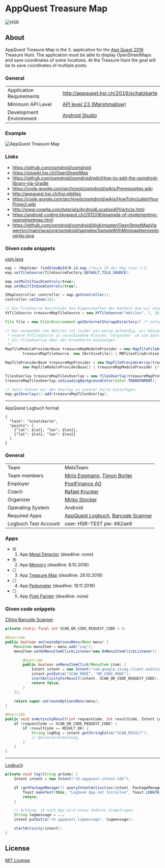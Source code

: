 # AppQuest Treasure Map

![HSR](http://appquest.hsr.ch/images/fho.png)

## About

AppQuest Treasure Map is the 3. application for the [App Quest 2016](http://appquest.hsr.ch/) Treasure Hunt. The application must be able to display OpenStreetMaps and save coordinates of some locations. At the Treasure Hunt the goal will be to save coordinates of multiple posts.

### General
|   |  |
|---|---|
| Application Requirements | http://appquest.hsr.ch/2016/schatzkarte |
| Minimum API Level | [API level 23 (Marshmallow)](https://developer.android.com/about/versions/marshmallow/android-6.0.html) |
| Development Environment | [Android Studio](https://developer.android.com/studio/index.html) |

### Example
![AppQuest Treasure Map](http://appquest.hsr.ch/2016/wp-content/uploads/IMG_0420.png)

### Links
- https://github.com/osmdroid/osmdroid
- https://giswiki.hsr.ch/OpenStreetMap
- https://github.com/osmdroid/osmdroid/wiki/How-to-add-the-osmdroid-library-via-Gradle
- https://code.google.com/archive/p/osmdroid/wikis/Prerequisites.wiki
- http://appquest.hsr.ch/hsr.mbtiles
- https://code.google.com/archive/p/osmdroid/wikis/HowToIncludeInYourProject.wiki
- http://www.vogella.com/tutorials/AndroidLocationAPI/article.html
- https://android-coding.blogspot.ch/2012/06/example-of-implementing-openstreetmap.html
- https://github.com/osmdroid/osmdroid/blob/master/OpenStreetMapViewer/src/main/java/org/osmdroid/samples/SampleWithMinimapItemizedoverlay.java

### Given code snippets
[osm.java](https://gist.github.com/misto/7114790#file-osm-java)
```java
map = (MapView) findViewById(R.id.map /*eure ID der Map View */);
map.setTileSource(TileSourceFactory.DEFAULT_TILE_SOURCE);

map.setMultiTouchControls(true);
map.setBuiltInZoomControls(true);

IMapController controller = map.getController();
controller.setZoom(18);

// Die TileSource beschreibt die Eigenschaften der Kacheln die wir anzeigen
XYTileSource treasureMapTileSource = new XYTileSource("mbtiles", 1, 20, 256, ".png", "http://example.org/");

File file = new File(Environment.getExternalStorageDirectory() /* entspricht /sdcard/ */, "hsr.mbtiles");

/* Das verwenden von mbtiles ist leider ein wenig aufwändig, wir müssen
 * unsere XYTileSource in verschiedene Klassen 'verpacken' um sie dann
 * als TilesOverlay über der Grundkarte anzuzeigen.
 */
MapTileModuleProviderBase treasureMapModuleProvider = new MapTileFileArchiveProvider(new SimpleRegisterReceiver(this), 
		treasureMapTileSource, new IArchiveFile[] { MBTilesFileArchive.getDatabaseFileArchive(file) });

MapTileProviderBase treasureMapProvider = new MapTileProviderArray(treasureMapTileSource, null,
		new MapTileModuleProviderBase[] { treasureMapModuleProvider });

TilesOverlay treasureMapTilesOverlay = new TilesOverlay(treasureMapProvider, getBaseContext());
treasureMapTilesOverlay.setLoadingBackgroundColor(Color.TRANSPARENT);

// Jetzt können wir den Overlay zu unserer Karte hinzufügen:
map.getOverlays().add(treasureMapTilesOverlay);
```

---

AppQuest Logbuch format
```
{
  "task": "Schatzkarte",
  "points": [
    {"lat": $lat1, "lon": $lon1},
    {"lat": $lat2, "lon": $lon2}
  ]
}
```

### General

|   |  |
|---|---|
| Team | MeIsTeam |
| Team members | [Mirio Eggmann](https://github.com/mirioeggmann), [Timon Borter](https://github.com/bbortt) |
| Employer | [PostFinance AG](https://www.postfinance.ch/) |
| Coach | [Rafael Krucker](mailto:rkrucker@hsr.ch) |
| Organizer | [Mirko Stocker](https://github.com/misto) |
| Operating System | Android |
| Required Apps | [AppQuest Logbuch](http://appquest.hsr.ch/logbuch.apk), [Barcode Scanner](https://play.google.com/store/apps/details?id=com.google.zxing.client.android)|
| Logbuch Test Account | user: HSR-TEST pw: 482ae9 |

### Apps
- [x] 1. App [Metal Detector](https://github.com/mirioeggmann/appquest-metal-detector) (deadline: none)
- [x] 2. App [Memory](https://github.com/mirioeggmann/appquest-memory) (deadline: 8.10.2016)
- [ ] 3. App [Treasure Map]() (deadline: 29.10.2016)
- [ ] 4. App [Pedometer]() (deadline: 19.11.2016)
- [ ] 5. App [Pixel Painter]() (deadline: none)

### Given code snippets

[ZXing Barcode Scanner](https://gist.github.com/misto/3938337#file-gistfile1-java)
```java
private static final int SCAN_QR_CODE_REQUEST_CODE = 0;

@Override
public boolean onCreateOptionsMenu(Menu menu) {
	MenuItem menuItem = menu.add("Log");
	menuItem.setOnMenuItemClickListener(new OnMenuItemClickListener() {

		@Override
		public boolean onMenuItemClick(MenuItem item) {
			Intent intent = new Intent("com.google.zxing.client.android.SCAN");
			intent.putExtra("SCAN_MODE", "QR_CODE_MODE");
			startActivityForResult(intent, SCAN_QR_CODE_REQUEST_CODE);
			return false;
		}
	});

	return super.onCreateOptionsMenu(menu);
}

@Override
public void onActivityResult(int requestCode, int resultCode, Intent intent) {
	if (requestCode == SCAN_QR_CODE_REQUEST_CODE) {
		if (resultCode == RESULT_OK) {
			String logMsg = intent.getStringExtra("SCAN_RESULT");
			// Weiterverarbeitung..
		}
	}
}
```

---

[Logbuch](https://gist.github.com/misto/3938488#file-gistfile1-java)
```java
private void log(String qrCode) {
	Intent intent = new Intent("ch.appquest.intent.LOG");

	if (getPackageManager().queryIntentActivities(intent, PackageManager.MATCH_DEFAULT_ONLY).isEmpty()) {
		Toast.makeText(this, "Logbook App not Installed", Toast.LENGTH_LONG).show();
		return;
	}

	// Achtung, je nach App wird etwas anderes eingetragen
	String logmessage = ...
	intent.putExtra("ch.appquest.logmessage", logmessage);

	startActivity(intent);
}
```

## License
[MIT License](https://github.com/mirioeggmann/appquest-treasure-map/blob/master/LICENSE)
